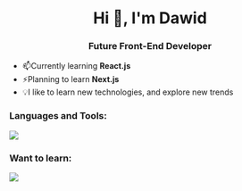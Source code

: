 <h1 align="center">Hi 👋, I'm Dawid</h1>
<h3 align="center">Future Front-End Developer</h3>

- 📫Currently learning **React.js**
- ⚡Planning to learn **Next.js**
- 💡I like to learn new technologies, and explore new trends

<h3 align="left">Languages and Tools:
</h3>
<p align="left">
</p>
<p align="left">
  <a href="https://skillicons.dev">
    <img src="https://skillicons.dev/icons?i=html,css,js,react,tailwind" />
  </a>
</p>
<h3 align="left">Want to learn:

<p align="left">
  <a href="https://skillicons.dev">
    <img src="https://skillicons.dev/icons?i=nextjs,typescript" />
  </a>
</p>
